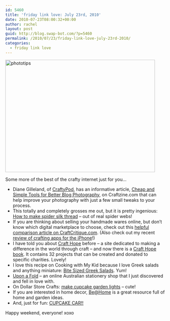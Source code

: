 ```yaml
---
id: 5460
title: 'friday link love: July 23rd, 2010'
date: 2010-07-23T08:00:32+00:00
author: rachel
layout: post
guid: http://blog.swap-bot.com/?p=5460
permalink: /2010/07/23/friday-link-love-july-23rd-2010/
categories:
  - friday link love
---
```

[<img src="http://blog.swap-bot.com/wp-content/uploads/2010/07/phototips.jpg" alt="phototips" title="phototips" width="470" height="353" class="aligncenter size-full wp-image-5461" srcset="http://blog.swap-bot.com/wp-content/uploads/2010/07/phototips-300x225.jpg 300w, http://blog.swap-bot.com/wp-content/uploads/2010/07/phototips.jpg 470w" sizes="(max-width: 470px) 100vw, 470px" />](http://blog.craftzine.com/archive/2010/07/cheap_and_simple_tools_for_bet.html)

Some more of the best of the crafty internet just for you&#8230;

  * Diane Gilleland, of [CraftyPod](http://www.craftypod.com/), has an informative article, [Cheap and Simple Tools for Better Blog Photography](http://blog.craftzine.com/archive/2010/07/cheap_and_simple_tools_for_bet.html), on Craftzine.com that can help improve your photography with just a few small tweaks to your process.
  * This totally and completely grosses me out, but it is pretty ingenious: [How to make spider silk thread](http://www.instructables.com/id/How-to-make-Spider-Silk-Thread/) &#8211; out of real spider webs!
  * If you are thinking about selling your handmade wares online, but don&#8217;t know which digital marketplace to choose, check out this [helpful comparison article on CraftCritique.com](http://www.craftcritique.com/2010/07/buying-and-selling-handmade-crafts.html). (Also check out my recent [review of crafting apps for the iPhone](http://www.craftcritique.com/2010/07/craft-apps-for-iphone.html)!) 
  * I have told you about [Craft Hope](http://crafthope.com/) before &#8211; a site dedicated to making a difference in the world through craft &#8211; and now there is a [Craft Hope book](http://crafthope.com/craft-hope-book/). It contains 32 projects that can be created and donated to specific charities. Lovely!
  * I love this recipe on Cooking with My Kid because I love Greek salads and anything miniature: [Bite Sized Greek Salads](http://cookingwithmykid.com/recipes/bite-sized-greek-salad/). Yum!
  * [Upon a Fold](http://uponafold.com.au/) &#8211; an online Australian stationery shop that I just discovered and fell in love with.
  * On Dollar Store Crafts: [make cupcake garden lights](http://dollarstorecrafts.com/2010/07/make-cupcake-garden-lights/) &#8211; cute!
  * If you are interested in home decor, [Be@Home](http://pocketchange.become.com/category/home-and-garden) is a great resource full of home and garden ideas.
  * And, just for fun: [CUPCAKE CAR!!](http://www.neimanmarcus.com/store/sitelets/christmasbook/fantasy.jhtml?cid=CBF10_O4428&icid=NMCDpage48&r=cat24050744&rdesc=The%20Christmas%20Book&rparams=xpage%3D48)

Happy weekend, everyone! xoxo